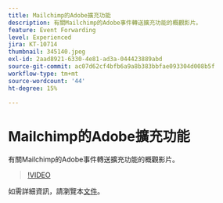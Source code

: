 ```yaml
---
title: Mailchimp的Adobe擴充功能
description: 有關Mailchimp的Adobe事件轉送擴充功能的概觀影片。
feature: Event Forwarding
level: Experienced
jira: KT-10714
thumbnail: 345140.jpeg
exl-id: 2aad8921-6330-4e81-ad3a-044423889abd
source-git-commit: ac07d62cf4bfb6a9a8b383bbfae093304d008b5f
workflow-type: tm+mt
source-wordcount: '44'
ht-degree: 15%

---
```


# Mailchimp的Adobe擴充功能

有關Mailchimp的Adobe事件轉送擴充功能的概觀影片。

>[!VIDEO](https://video.tv.adobe.com/v/345140/?quality=12&learn=on)

如需詳細資訊，請瀏覽本[文件](https://experienceleague.adobe.com/docs/experience-platform/tags/extensions/adobe/mailchimp-edge/overview.html)。

